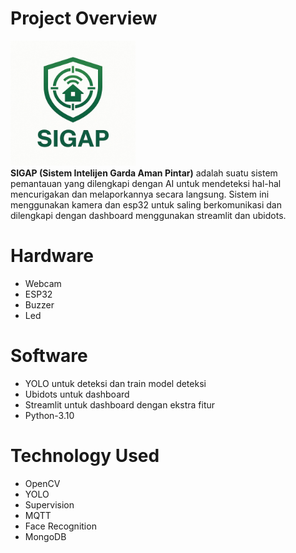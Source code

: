 # Project Overview
<img src="images/logo.jpeg" width="200" height="200" /><br />
**SIGAP (Sistem Intelijen Garda Aman Pintar)** adalah suatu sistem pemantauan yang dilengkapi dengan AI untuk mendeteksi hal-hal mencurigakan dan melaporkannya secara langsung. Sistem ini menggunakan kamera dan esp32 untuk saling berkomunikasi dan dilengkapi dengan dashboard menggunakan streamlit dan ubidots.

# Hardware
- Webcam
- ESP32
- Buzzer
- Led

# Software
- YOLO untuk deteksi dan train model deteksi
- Ubidots untuk dashboard
- Streamlit untuk dashboard dengan ekstra fitur
- Python-3.10

# Technology Used
- OpenCV
- YOLO
- Supervision
- MQTT
- Face Recognition
- MongoDB